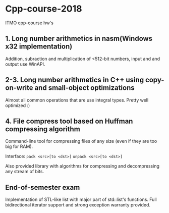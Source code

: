 # Cpp-course-2018
ITMO cpp-course hw's

## 1. Long number arithmetics in nasm(Windows x32 implementation)
  Addition, subraction and multiplication of <512-bit numbers, input and and output use WinAPI.
  
## 2-3. Long number arithmetics in C++ using copy-on-write and small-object optimizations
  Almost all common operations that are use integral types. Pretty well optimized :)
  
## 4. File compress tool based on Huffman compressing algorithm
  Command-line tool for compressing files of any size (even if they are too big for RAM). 
  
Interface: 
`pack <src>[to <dst>]`
`unpack <src>[to <dst>]`

Also provided library with algorithms for compressing and decompressing any stream of bits. 

## End-of-semester exam
  Implementation of STL-like list with major part of std::list's functions. Full bidirectional iterator support and strong exception warranty provided.
